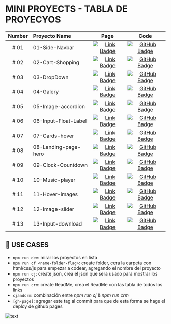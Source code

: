 # MINI PROYECTS - TABLA DE PROYECYOS

| Number | Proyecto Name | Page | Code |
| :----: |  :---- |  :----: | :----: |
| # 01 | 01-Side-Navbar | [![Link Badge](https://img.shields.io/badge/Page-181717?logo=github&logoColor=fff&style=flat-square)](https://isuligoy.github.io/Mini-Proyects/projects/01-Side-Navbar/index.html)| [![GitHub Badge](https://img.shields.io/badge/Código-181717?logo=react&logoColor=fff&style=flat-square)](https://github.com/isuligoy/Mini-Proyects/tree/main/public/projects/01-Side-Navbar) |
| # 02 | 02-Cart-Shopping | [![Link Badge](https://img.shields.io/badge/Page-181717?logo=github&logoColor=fff&style=flat-square)](https://isuligoy.github.io/Mini-Proyects/projects/02-Cart-Shopping/index.html)| [![GitHub Badge](https://img.shields.io/badge/Código-181717?logo=react&logoColor=fff&style=flat-square)](https://github.com/isuligoy/Mini-Proyects/tree/main/public/projects/02-Cart-Shopping) |
| # 03 | 03-DropDown | [![Link Badge](https://img.shields.io/badge/Page-181717?logo=github&logoColor=fff&style=flat-square)](https://isuligoy.github.io/Mini-Proyects/projects/03-DropDown/index.html)| [![GitHub Badge](https://img.shields.io/badge/Código-181717?logo=react&logoColor=fff&style=flat-square)](https://github.com/isuligoy/Mini-Proyects/tree/main/public/projects/03-DropDown) |
| # 04 | 04-Galery | [![Link Badge](https://img.shields.io/badge/Page-181717?logo=github&logoColor=fff&style=flat-square)](https://isuligoy.github.io/Mini-Proyects/projects/04-Galery/index.html)| [![GitHub Badge](https://img.shields.io/badge/Código-181717?logo=react&logoColor=fff&style=flat-square)](https://github.com/isuligoy/Mini-Proyects/tree/main/public/projects/04-Galery) |
| # 05 | 05-Image-accordion | [![Link Badge](https://img.shields.io/badge/Page-181717?logo=github&logoColor=fff&style=flat-square)](https://isuligoy.github.io/Mini-Proyects/projects/05-Image-accordion/index.html)| [![GitHub Badge](https://img.shields.io/badge/Código-181717?logo=react&logoColor=fff&style=flat-square)](https://github.com/isuligoy/Mini-Proyects/tree/main/public/projects/05-Image-accordion) |
| # 06 | 06-Input-Float-Label | [![Link Badge](https://img.shields.io/badge/Page-181717?logo=github&logoColor=fff&style=flat-square)](https://isuligoy.github.io/Mini-Proyects/projects/06-Input-Float-Label/index.html)| [![GitHub Badge](https://img.shields.io/badge/Código-181717?logo=react&logoColor=fff&style=flat-square)](https://github.com/isuligoy/Mini-Proyects/tree/main/public/projects/06-Input-Float-Label) |
| # 07 | 07-Cards-hover | [![Link Badge](https://img.shields.io/badge/Page-181717?logo=github&logoColor=fff&style=flat-square)](https://isuligoy.github.io/Mini-Proyects/projects/07-Cards-hover/index.html)| [![GitHub Badge](https://img.shields.io/badge/Código-181717?logo=react&logoColor=fff&style=flat-square)](https://github.com/isuligoy/Mini-Proyects/tree/main/public/projects/07-Cards-hover) |
| # 08 | 08-Landing-page-hero | [![Link Badge](https://img.shields.io/badge/Page-181717?logo=github&logoColor=fff&style=flat-square)](https://isuligoy.github.io/Mini-Proyects/projects/08-Landing-page-hero/index.html)| [![GitHub Badge](https://img.shields.io/badge/Código-181717?logo=react&logoColor=fff&style=flat-square)](https://github.com/isuligoy/Mini-Proyects/tree/main/public/projects/08-Landing-page-hero) |
| # 09 | 09-Clock-Countdown | [![Link Badge](https://img.shields.io/badge/Page-181717?logo=github&logoColor=fff&style=flat-square)](https://isuligoy.github.io/Mini-Proyects/projects/09-Clock-Countdown/index.html)| [![GitHub Badge](https://img.shields.io/badge/Código-181717?logo=react&logoColor=fff&style=flat-square)](https://github.com/isuligoy/Mini-Proyects/tree/main/public/projects/09-Clock-Countdown) |
| # 10 | 10-Music-player | [![Link Badge](https://img.shields.io/badge/Page-181717?logo=github&logoColor=fff&style=flat-square)](https://isuligoy.github.io/Mini-Proyects/projects/10-Music-player/index.html)| [![GitHub Badge](https://img.shields.io/badge/Código-181717?logo=react&logoColor=fff&style=flat-square)](https://github.com/isuligoy/Mini-Proyects/tree/main/public/projects/10-Music-player) |
| # 11 | 11-Hover-images | [![Link Badge](https://img.shields.io/badge/Page-181717?logo=github&logoColor=fff&style=flat-square)](https://isuligoy.github.io/Mini-Proyects/projects/11-Hover-images/index.html)| [![GitHub Badge](https://img.shields.io/badge/Código-181717?logo=react&logoColor=fff&style=flat-square)](https://github.com/isuligoy/Mini-Proyects/tree/main/public/projects/11-Hover-images) |
| # 12 | 12-Image-slider | [![Link Badge](https://img.shields.io/badge/Page-181717?logo=github&logoColor=fff&style=flat-square)](https://isuligoy.github.io/Mini-Proyects/projects/12-Image-slider/index.html)| [![GitHub Badge](https://img.shields.io/badge/Código-181717?logo=react&logoColor=fff&style=flat-square)](https://github.com/isuligoy/Mini-Proyects/tree/main/public/projects/12-Image-slider) |
| # 13 | 13-Input-download | [![Link Badge](https://img.shields.io/badge/Page-181717?logo=github&logoColor=fff&style=flat-square)](https://isuligoy.github.io/Mini-Proyects/projects/13-Input-download/index.html)| [![GitHub Badge](https://img.shields.io/badge/Código-181717?logo=react&logoColor=fff&style=flat-square)](https://github.com/isuligoy/Mini-Proyects/tree/main/public/projects/13-Input-download) |

## 🚨 USE CASES

-   `npm run dev`: mirar los proyectos en lista
-   `npm run cf <name-folder-flag>`: create folder, cera la carpeta con html/css/js para empezar a codear, agregando el nombre del proyecto
-   `npm run cj`: create json, crea el json que sera usado para mostrar los proyectos
-   `npm run crm`: create ReadMe, crea el ReadMe con las tabla de todos los links
-   `cjandcrm`: combinación entre _npm run cj_ & _npm run crm_
-   `[gh-page]`: agregar este tag al commit para que de esta forma se hage el deploy de github pages

![text](https://img.shields.io/badge/Last%20Github%20Action-12/04/2024-ff69b4?style=for-the-badge&color=blue)

